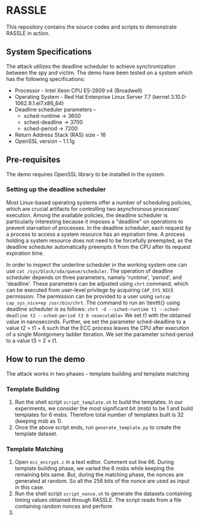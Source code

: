 # RASSLE

This repository contains the source codes and scripts to demonstrate RASSLE in action.

## System Specifications

The attack utilizes the deadline scheduler to achieve synchronization between the spy and victim. The demo have been tested on a system which has the following specifications:
- Processor -  Intel Xeon CPU E5-2609 v4 (Broadwell)
- Operating System - Red Hat Enterprise Linux Server 7.7 (kernel 3.10.0-1062.9.1.el7.x86_64)
- Deadline scheduler parameters – 
  - sched-runtime -> 3600
  - sched-deadline -> 3700
  - sched-period -> 7200
- Return Address Stack (RAS) size - 16
- OpenSSL version – 1.1.1g

## Pre-requisites

The demo requires OpenSSL library to be installed in the system. 

### Setting up the deadline scheduler

Most Linux-based operating systems offer a number of scheduling policies, which are crucial artifacts for controlling two asynchronous processes' execution. Among the available policies, the deadline scheduler is particularly interesting because it imposes a "deadline" on operations to prevent starvation of processes. In the deadline scheduler, each request by a process to access a system resource has an expiration time. A process holding a system resource does not need to be forcefully preempted, as the deadline scheduler automatically preempts it from the CPU after its request expiration time.

In order to inspect the underline scheduler in the working system one can use `cat /sys/block/sda/queue/scheduler`.
The operation of deadline scheduler depends on three parameters, namely 'runtime', 'period', and 'deadline'. These parameters can be adjusted using `chrt` command, which can be executed from user-level privilege by acquiring `CAP_SYS_NICE` permission. The permission can be provided to a user using `setcap cap_sys_nice+ep /usr/bin/chrt`.
The command to run an \texttt{<executable>} using deadline scheduler is as follows:
  `chrt -d --sched-runtime t1 --sched-deadline t2 --sched-period t3 0 <executable>`
We set t1 with the obtained value in nanoseconds. Further, we set the parameter sched-deadline to a value t2 = t1 + δ such that the ECC process leaves the CPU after execution of a single Montgomery ladder iteration. We set the parameter sched-period to a value t3 = 2 × t1. 

## How to run the demo

The attack works in two phases - template building and template matching

### Template Building

1. Run the shell script `script_template.sh` to build the templates. In our experiments, we consider the most significant bit (msb) to be 1 and build templates for 6 msbs. Therefore total number of templates built is 32 (keeping msb as 1).
2. Once the above script ends, run `generate_template.py` to create the template dataset.

### Template Matching

1. Open `ecc_encrypt.c` in a text editor. Comment out line 66. During template building phase, we varied the 6 msbs while keeping the remaining bits same. But, during the matching phase, the nonces are generated at random. So all the 256 bits of the nonce are used as input in this case.
2. Run the shell script `script_nonce.sh` to generate the datasets containing timing values obtained through RASSLE. The script reads from a file containing random nonces and perform
3. 

